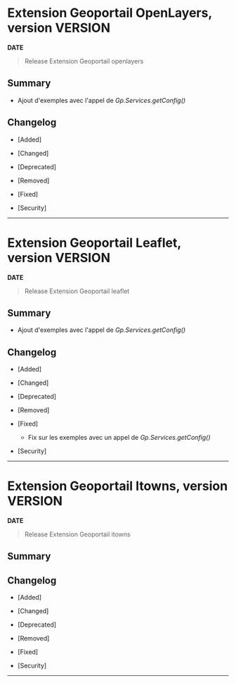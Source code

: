 

# Extension Geoportail OpenLayers, version __VERSION__

**__DATE__**
> Release Extension Geoportail openlayers

## Summary

- Ajout d'exemples avec l'appel de *Gp.Services.getConfig()*

## Changelog

* [Added]

* [Changed]

* [Deprecated]

* [Removed]

* [Fixed]

* [Security]

---



# Extension Geoportail Leaflet, version __VERSION__

**__DATE__**
> Release Extension Geoportail leaflet

## Summary

- Ajout d'exemples avec l'appel de *Gp.Services.getConfig()*

## Changelog

* [Added]

* [Changed]

* [Deprecated]

* [Removed]

* [Fixed]

    - Fix sur les exemples avec un appel de *Gp.Services.getConfig()*

* [Security]

---



# Extension Geoportail Itowns, version __VERSION__

**__DATE__**
> Release Extension Geoportail itowns

## Summary

## Changelog

* [Added]

* [Changed]

* [Deprecated]

* [Removed]

* [Fixed]

* [Security]

---
